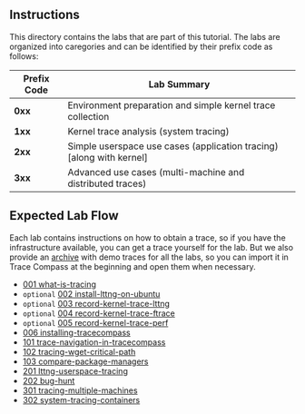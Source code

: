 ## Instructions

This directory contains the labs that are part of this tutorial. The labs are organized into caregories and can be identified by their prefix code as follows:

| Prefix Code | Lab Summary |
| --- | --- |
| **0xx** | Environment preparation and simple kernel trace collection |
| **1xx** | Kernel trace analysis (system tracing) |
| **2xx** | Simple userspace use cases (application tracing) [along with kernel] |
| **3xx** | Advanced use cases (multi-machine and distributed traces) |

## Expected Lab Flow

Each lab contains instructions on how to obtain a trace, so if you have the infrastructure available, you can get a trace yourself for the lab. But we also provide an [archive](TraceCompassTutorialTraces.tgz) with demo traces for all the labs, so you can import it in Trace Compass at the beginning and open them when necessary.


* [001 what-is-tracing](001-what-is-tracing)
* `optional` [002 install-lttng-on-ubuntu](002-install-lttng-on-ubuntu)
* `optional` [003 record-kernel-trace-lttng](003-record-kernel-trace-lttng)
* `optional` [004 record-kernel-trace-ftrace](004-record-kernel-trace-ftrace)
* `optional` [005 record-kernel-trace-perf](005-record-kernel-trace-perf)
* [006 installing-tracecompass](006-installing-tracecompass)
* [101 trace-navigation-in-tracecompass](101-trace-navigation-in-tracecompass)
* [102 tracing-wget-critical-path](102-tracing-wget-critical-path)
* [103 compare-package-managers](103-compare-package-managers)
* [201 lttng-userspace-tracing](201-lttng-userspace-tracing)
* [202 bug-hunt](202-bug-hunt)
* [301 tracing-multiple-machines](301-tracing-multiple-machines)
* [302 system-tracing-containers](302-system-tracing-containers)
